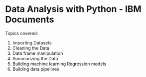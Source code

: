 # Data Analysis with Python - IBM Documents
Topics covered:

1) Importing Datasets
2) Cleaning the Data
3) Data frame manipulation
4) Summarizing the Data
5) Building machine learning Regression models
6) Building data pipelines
 
